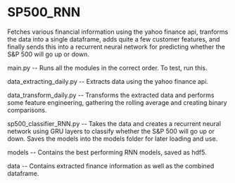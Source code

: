 # SP500_RNN
Fetches various financial information using the yahoo finance api, tranforms the data into a single dataframe,
adds quite a few customer features, and finally sends this into a recurrent neural network for predicting whether the S&P 500 will go up or down.

main.py -- Runs all the modules in the correct order. To test, run this.

data_extracting_daily.py -- Extracts data using the yahoo finance api.

data_transform_daily.py -- Transforms the extracted data and performs some feature engineering, gathering the rolling average and creating binary comparisons.

sp500_classifier_RNN.py -- Takes the data and creates a recurrent neural network using GRU layers to classify whether the S&P 500 will go up or down. Saves the models into the models folder for later loading and use.

models -- Contains the best performing RNN models, saved as hdf5.

data -- Contains extracted finance information as well as the combined dataframe.
